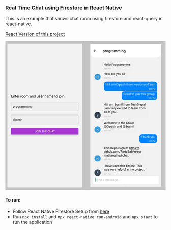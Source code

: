 ### Real Time Chat using Firestore in React Native
This is an example that shows chat room using firestore and react-query in react-native.

[React Version of this project](https://github.com/dipeshdulal/firestore-chat-example)

![screenshot1](./chat-example.png)

#### To run:
- Follow React Native Firestore Setup from [here](https://rnfirebase.io/)
- Run `npx install` and `npx react-native run-android` and `npx start` to run the application